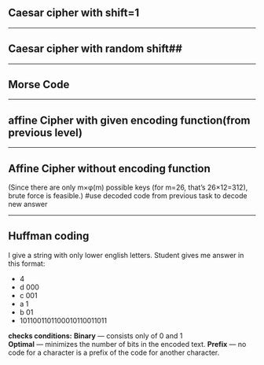 ## Caesar cipher with shift=1 ##

---

## Caesar cipher with random shift##

---

## Morse Code ##

---

## affine Cipher with given encoding function(from previous level) ##

---

## Affine Cipher without encoding function

(Since there are only m×φ(m) possible keys (for m=26, that’s 26×12=312), brute force is feasible.)
#use decoded code from previous task to decode new answer

---

## Huffman coding

I give a string with only lower english letters.
Student gives me answer in this format:

* 4
* d 000
* c 001
* a 1
* b 01
* 1011001101100010110011011

**checks conditions:**
**Binary** — consists only of 0 and 1  
**Optimal** — minimizes the number of bits in the encoded text.
**Prefix** — no code for a character is a prefix of the code for another character.